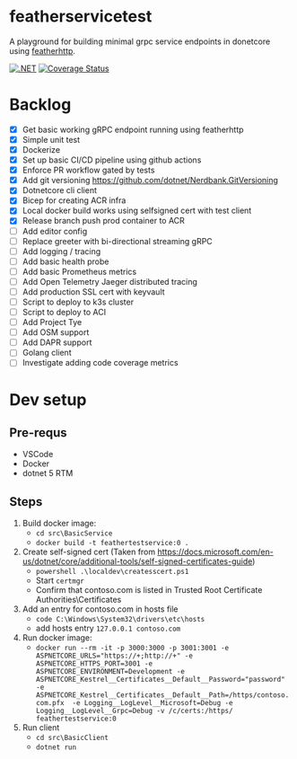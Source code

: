 # featherservicetest
A playground for building minimal grpc service endpoints in donetcore using [featherhttp](https://github.com/featherhttp/framework).

[![.NET](https://github.com/clarkezone/featherservicetest/actions/workflows/dotnet.yml/badge.svg)](https://github.com/clarkezone/featherservicetest/actions/workflows/dotnet.yml)
[![Coverage Status](https://coveralls.io/repos/github/clarkezone/featherservicetest/badge.svg)](https://coveralls.io/github/clarkezone/featherservicetest)

# Backlog
- [x] Get basic working gRPC endpoint running using featherhttp
- [x] Simple unit test
- [X] Dockerize
- [X] Set up basic CI/CD pipeline using github actions
- [X] Enforce PR workflow gated by tests
- [X] Add git versioning https://github.com/dotnet/Nerdbank.GitVersioning
- [X] Dotnetcore cli client
- [X] Bicep for creating ACR infra
- [X] Local docker build works using selfsigned cert with test client
- [X] Release branch push prod container to ACR
- [ ] Add editor config
- [ ] Replace greeter with bi-directional streaming gRPC
- [ ] Add logging / tracing
- [ ] Add basic health probe
- [ ] Add basic Prometheus metrics
- [ ] Add Open Telemetry Jaeger distributed tracing
- [ ] Add production SSL cert with keyvault
- [ ] Script to deploy to k3s cluster
- [ ] Script to deploy to ACI
- [ ] Add Project Tye
- [ ] Add OSM support
- [ ] Add DAPR support
- [ ] Golang client
- [ ] Investigate adding code coverage metrics

# Dev setup

## Pre-requs
- VSCode
- Docker
- dotnet 5 RTM

## Steps
1. Build docker image: 
    - `cd src\BasicService`
    - `docker build -t feathertestservice:0 .`
2. Create self-signed cert (Taken from https://docs.microsoft.com/en-us/dotnet/core/additional-tools/self-signed-certificates-guide)
    - `powershell .\localdev\createsscert.ps1`
    - Start `certmgr`
    - Confirm that contoso.com is listed in Trusted Root Certificate Authorities\Certificates
3. Add an entry for contoso.com in hosts file
    - `code C:\Windows\System32\drivers\etc\hosts`
    - add hosts entry `127.0.0.1 contoso.com`
4. Run docker image:
    - `docker run --rm -it -p 3000:3000 -p 3001:3001 -e ASPNETCORE_URLS="https://+;http://+" -e ASPNETCORE_HTTPS_PORT=3001 -e ASPNETCORE_ENVIRONMENT=Development -e ASPNETCORE_Kestrel__Certificates__Default__Password="password" -e ASPNETCORE_Kestrel__Certificates__Default__Path=/https/contoso.com.pfx  -e Logging__LogLevel__Microsoft=Debug -e Logging__LogLevel__Grpc=Debug -v /c/certs:/https/ feathertestservice:0`
5. Run client
    - `cd src\BasicClient`
    - `dotnet run`
